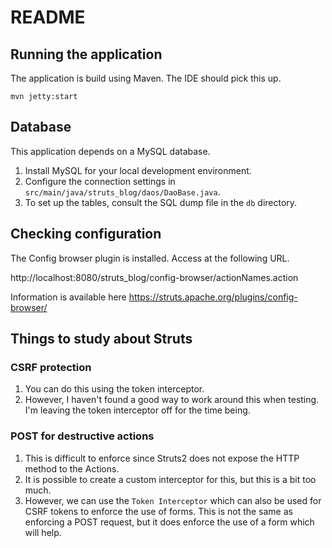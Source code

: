 # README

## Running the application 

The application is build using Maven. The IDE should pick this up.

```shell
mvn jetty:start
```

## Database

This application depends on a MySQL database. 

1. Install MySQL for your local development environment.
2. Configure the connection settings in `src/main/java/struts_blog/daos/DaoBase.java`.
3. To set up the tables, consult the SQL dump file in the `db` directory.

## Checking configuration

The Config browser plugin is installed. Access at the following URL.

http://localhost:8080/struts_blog/config-browser/actionNames.action

Information is available here https://struts.apache.org/plugins/config-browser/


## Things to study about Struts

### CSRF protection

1. You can do this using the token interceptor.
2. However, I haven't found a good way to work around this when testing. I'm leaving the token interceptor off for the time being.

### POST for destructive actions

1. This is difficult to enforce since Struts2 does not expose the HTTP method to the Actions.
2. It is possible to create a custom interceptor for this, but this is a bit too much.
3. However, we can use the `Token Interceptor` which can also be used for CSRF tokens to enforce the use of forms. 
   This is not the same as enforcing a POST request, but it does enforce the use of a form which will help.
